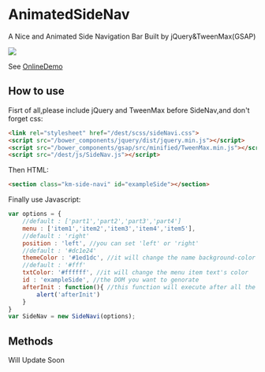 # AnimatedSideNav
A Nice and Animated Side Navigation Bar Built by jQuery&amp;TweenMax(GSAP)

![](http://ww3.sinaimg.cn/large/71d81503jw1fa9ahrwyqmg205z0cajug.gif) 

See [OnlineDemo](http://www.eamonn.cn/sidenav)
## How to use
Fisrt of all,please include jQuery and TweenMax before SideNav,and don't forget css:
```html
<link rel="stylesheet" href="/dest/scss/sideNavi.css">
<script src="/bower_components/jquery/dist/jquery.min.js"></script>
<script src="/bower_components/gsap/src/minified/TweenMax.min.js"></script>
<script src="/dest/js/SideNav.js"></script>
```
Then HTML:
```html
<section class="km-side-navi" id="exampleSide"></section>
```
Finally use Javascript:
```Javascript
var options = {
    //default : ['part1','part2','part3','part4']
    menu : ['item1','item2','item3','item4','item5'],
    //default : 'right'
    position : 'left', //you can set 'left' or 'right'
    //default : '#dc1e24'
    themeColor : '#1ed1dc', //it will change the name background-color and semicircle's background-color
    //default : '#fff'
    txtColor: '#ffffff', //it will change the menu item text's color
    id : 'exampleSide', //the DOM you want to genorate
    afterInit : function(){ //this function will execute after all the sidenav's animation is done
        alert('afterInit')
    }
}
var SideNav = new SideNavi(options);
```
## Methods
Will Update Soon
